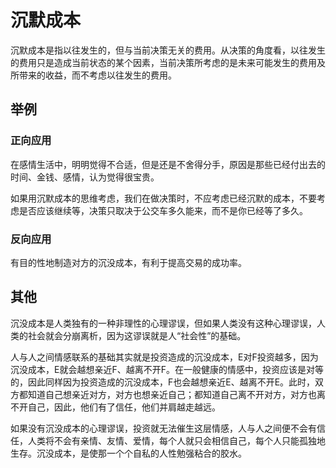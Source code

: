 # 沉默成本

沉默成本是指以往发生的，但与当前决策无关的费用。从决策的角度看，以往发生的费用只是造成当前状态的某个因素，当前决策所考虑的是未来可能发生的费用及所带来的收益，而不考虑以往发生的费用。

## 举例
### 正向应用 
在感情生活中，明明觉得不合适，但是还是不舍得分手，原因是那些已经付出去的时间、金钱、感情，认为觉得很宝贵。

如果用沉默成本的思维考虑，我们在做决策时，不应考虑已经沉默的成本，不要考虑是否应该继续等，决策只取决于公交车多久能来，而不是你已经等了多久。

### 反向应用
有目的性地制造对方的沉没成本，有利于提高交易的成功率。




## 其他
沉没成本是人类独有的一种非理性的心理谬误，但如果人类没有这种心理谬误，人类的社会就会分崩离析，因为这谬误就是人“社会性”的基础。

人与人之间情感联系的基础其实就是投资造成的沉没成本，E对F投资越多，因为沉没成本，E就会越想亲近F、越离不开F。在一般健康的情感中，投资应该是对等的，因此同样因为投资造成的沉没成本，F也会越想亲近E、越离不开E。此时，双方都知道自己想亲近对方，对方也想亲近自己；都知道自己离不开对方，对方也离不开自己，因此，他们有了信任，他们并肩越走越远。

如果没有沉没成本的心理谬误，投资就无法催生这层情感，人与人之间便不会有信任，人类将不会有亲情、友情、爱情，每个人就只会相信自己，每个人只能孤独地生存。沉没成本，是使那一个个自私的人性勉强粘合的胶水。